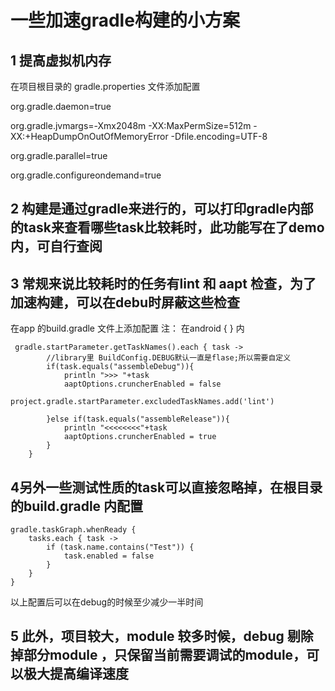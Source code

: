 # 一些加速gradle构建的小方案

## 1 提高虚拟机内存

在项目根目录的 gradle.properties 文件添加配置

org.gradle.daemon=true 

org.gradle.jvmargs=-Xmx2048m -XX:MaxPermSize=512m -XX:+HeapDumpOnOutOfMemoryError -Dfile.encoding=UTF-8 

org.gradle.parallel=true 

org.gradle.configureondemand=true 


## 2 构建是通过gradle来进行的，可以打印gradle内部的task来查看哪些task比较耗时，此功能写在了demo内，可自行查阅

## 3 常规来说比较耗时的任务有lint 和 aapt 检查，为了加速构建，可以在debu时屏蔽这些检查


在app 的build.gradle 文件上添加配置
注： 在android { } 内

```
 gradle.startParameter.getTaskNames().each { task ->
        //library里 BuildConfig.DEBUG默认一直是flase;所以需要自定义
        if(task.equals("assembleDebug")){
            println ">>> "+task
            aaptOptions.cruncherEnabled = false
            project.gradle.startParameter.excludedTaskNames.add('lint')

        }else if(task.equals("assembleRelease")){
            println "<<<<<<<<"+task
            aaptOptions.cruncherEnabled = true
        }
    }
```

## 4另外一些测试性质的task可以直接忽略掉，在根目录的build.gradle 内配置

```
gradle.taskGraph.whenReady {
    tasks.each { task ->
        if (task.name.contains("Test")) {
            task.enabled = false
        }
    }
}
```

以上配置后可以在debug的时候至少减少一半时间


## 5 此外，项目较大，module 较多时候，debug 剔除掉部分module ，只保留当前需要调试的module，可以极大提高编译速度
